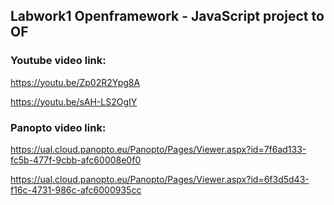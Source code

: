 ## Labwork1 Openframework - JavaScript project to OF

### Youtube video link:

https://youtu.be/Zp02R2Ypg8A

https://youtu.be/sAH-LS2OgIY

### Panopto video link:

https://ual.cloud.panopto.eu/Panopto/Pages/Viewer.aspx?id=7f6ad133-fc5b-477f-9cbb-afc60008e0f0

https://ual.cloud.panopto.eu/Panopto/Pages/Viewer.aspx?id=6f3d5d43-f16c-4731-986c-afc6000935cc
